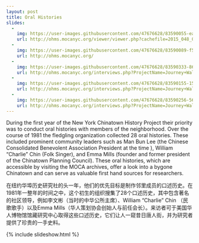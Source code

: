 ```yaml
---
layout: post
title: Oral Histories
slides:
  -
    img: https://user-images.githubusercontent.com/47676628/83590055-ea80c480-a522-11ea-954e-42deda254175.jpg
    url: http://ohms.mocanyc.org/viewer/viewer.php?cachefile=2015_048_001_1530026191.xml
  -
    img: https://user-images.githubusercontent.com/47676628/83590089-f53b5980-a522-11ea-8863-abfed83195ac.jpg
    url: http://ohms.mocanyc.org/
  -
    img: https://user-images.githubusercontent.com/47676628/83590333-86aacb80-a523-11ea-8e07-6b5071e1142a.jpg
    url: http://ohms.mocanyc.org/interviews.php?ProjectName=Journey+Wall
  -
    img: https://user-images.githubusercontent.com/47676628/83590155-156b1880-a523-11ea-995a-94ca192eee63.jpg
    url: http://ohms.mocanyc.org/interviews.php?ProjectName=Journey+Wall
  -
    img: https://user-images.githubusercontent.com/47676628/83590256-56fbc380-a523-11ea-8568-3066f4a771db.jpg
    url: http://ohms.mocanyc.org/interviews.php?ProjectName=Journey+Wall
---
```


During the first year of the New York Chinatown History Project their priority was to conduct oral histories with members of the neighborhood.  Over the course of 1981 the fledgling organization collected 28 oral histories.  These included prominent community leaders such as Man Bun Lee (the Chinese Consolidated Benevolent Association President at the time ), William “Charlie” Chin (Folk Singer), and Emma Mills (founder and former president of the Chinatown Planning Council).  These oral histories, which are accessible by visiting the MOCA archives, offer a look into a bygone Chinatown and can serve as valuable first hand sources for researchers.  

在纽约华埠历史研究社的头一年，他们的优先目标是制作邻里成员的口述历史。在1981年一整年的时间之中，这个初生的组织搜集了28个口述历史，其中包含著名的社区领导，例如李文彬（当时的中华公所主席）、William “Charlie” Chin （民歌歌手）以及Emma Mills（华人策划协会创始人与前任会长）。来访者可于美国华人博物馆馆藏研究中心取得这些口述历史，它们让人一窥昔日唐人街，并为研究者提供了珍贵的一手史料。

{% include slideshow.html %}

